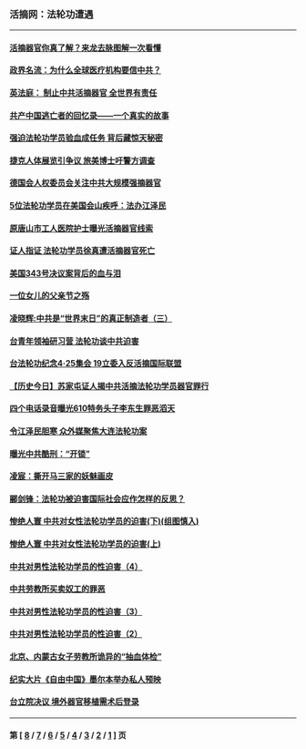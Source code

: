 ### 活摘网：法轮功遭遇
---
#### [活摘器官你真了解？来龙去脉图解一次看懂](../../pages/nf5881/n13013820.md?09180430) 
#### [政界名流：为什么全球医疗机构要信中共？](../../pages/nf5881/n11945479.md?09180430) 
#### [英法庭： 制止中共活摘器官 全世界有责任](../../pages/nf5881/n11330691.md?09180430) 
#### [共产中国逃亡者的回忆录——一个真实的故事](../../pages/nf5881/n10918649.md?09180430) 
#### [强迫法轮功学员验血成任务 背后藏惊天秘密](../../pages/nf5881/n4252384.md?09180430) 
#### [捷克人体展览引争议 旅美博士吁警方调查](../../pages/nf5881/n9429187.md?09180430) 
#### [德国会人权委员会关注中共大规模强摘器官](../../pages/nf5881/n8418950.md?09180430) 
#### [5位法轮功学员在美国会山疾呼：法办江泽民](../../pages/nf5881/n8101519.md?09180430) 
#### [原唐山市工人医院护士曝光活摘器官线索](../../pages/nf5881/n8076384.md?09180430) 
#### [证人指证 法轮功学员徐真遭活摘器官死亡](../../pages/nf5881/n8042467.md?09180430) 
#### [美国343号决议案背后的血与泪](../../pages/nf5881/n8020684.md?09180430) 
#### [一位女儿的父亲节之殇](../../pages/nf5881/n8014122.md?09180430) 
#### [凌晓辉:中共是“世界末日”的真正制造者（三）](../../pages/nf5881/n4210333.md?09180430) 
#### [台青年领袖研习营 法轮功谈中共迫害](../../pages/nf5881/n4141857.md?09180430) 
#### [台法轮功纪念4‧25集会 19立委入反活摘国际联盟](../../pages/nf5881/n4141821.md?09180430) 
#### [【历史今日】苏家屯证人揭中共活摘法轮功学员器官罪行](../../pages/nf5881/n4135912.md?09180430) 
#### [四个电话录音曝光610特务头子李东生罪恶滔天](../../pages/nf5881/n4040060.md?09180430) 
#### [令江泽民胆寒 众外媒聚焦大连法轮功案](../../pages/nf5881/n3932671.md?09180430) 
#### [曝光中共酷刑：“开锁”](../../pages/nf5881/n3889373.md?09180430) 
#### [凌宸：撕开马三家的妖魅画皮](../../pages/nf5881/n3849369.md?09180430) 
#### [郦剑锋：法轮功被迫害国际社会应作怎样的反思？](../../pages/nf5881/n3824560.md?09180430) 
#### [惨绝人寰 中共对女性法轮功学员的迫害(下)(组图慎入)](../../pages/nf5881/n3816285.md?09180430) 
#### [惨绝人寰 中共对女性法轮功学员的迫害(上)](../../pages/nf5881/n3815374.md?09180430) 
#### [中共对男性法轮功学员的性迫害（4）](../../pages/nf5881/n3769144.md?09180430) 
#### [中共劳教所买卖奴工的罪恶](../../pages/nf5881/n3769378.md?09180430) 
#### [中共对男性法轮功学员的性迫害（3）](../../pages/nf5881/n3768231.md?09180430) 
#### [中共对男性法轮功学员的性迫害（2）](../../pages/nf5881/n3767211.md?09180430) 
#### [北京、内蒙古女子劳教所诡异的“抽血体检”](../../pages/nf5881/n3753158.md?09180430) 
#### [纪实大片《自由中国》墨尔本举办私人预映](../../pages/nf5881/n3743337.md?09180430) 
#### [台立院决议 境外器官移植需术后登录](../../pages/nf5881/n3741520.md?09180430) 

---
#### 第 [ [8](./8.md?09180430) / [7](./7.md?09180430) / [6](./6.md?09180430) / [5](./5.md?09180430) / [4](./4.md?09180430) / [3](./3.md?09180430) / [2](./2.md?09180430) / [1](./1.md?09180430) ] 页
